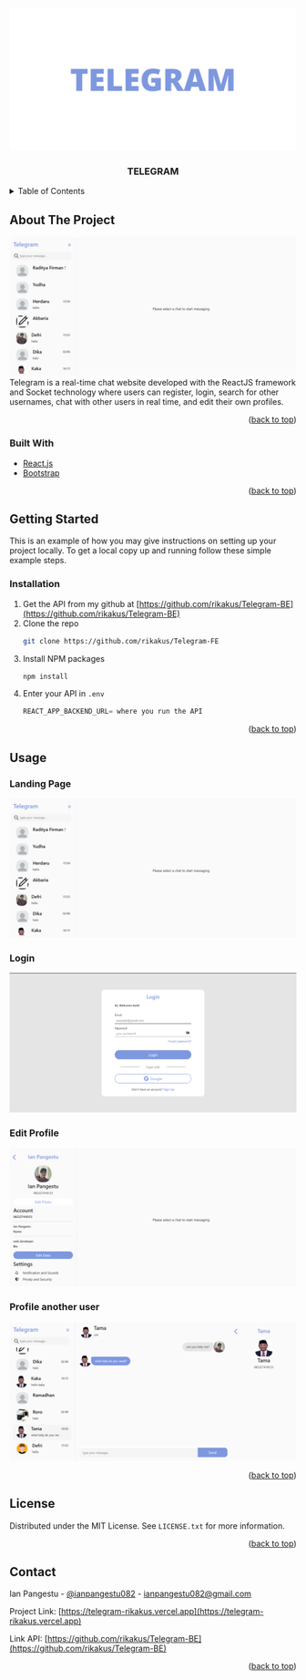 <div id="top"></div>



<!-- PROJECT LOGO -->
<br />
<div align="center">
  <a href="https://github.com/rikakus/Telegram-FE">
    <img src="/public/logo Telegram.png" alt="Logo">
  </a>

<h3 align="center">TELEGRAM</h3>
</div>



<!-- TABLE OF CONTENTS -->
<details>
  <summary>Table of Contents</summary>
  <ol>
    <li>
      <a href="#about-the-project">About The Project</a>
      <ul>
        <li><a href="#built-with">Built With</a></li>
      </ul>
    </li>
    <li>
      <a href="#getting-started">Getting Started</a>
      <ul>
        <li><a href="#installation">Installation</a></li>
      </ul>
    </li>
    <li><a href="#usage">Usage</a></li>
    <li><a href="#license">License</a></li>
    <li><a href="#contact">Contact</a></li>
  </ol>
</details>



<!-- ABOUT THE PROJECT -->
## About The Project

![Landing Page](/public/TelegramChat.png)
Telegram is a real-time chat website developed with the ReactJS framework and Socket technology where users can register, login, search for other usernames, chat with other users in real time, and edit their own profiles.

<p align="right">(<a href="#top">back to top</a>)</p>



### Built With

* [React.js](https://reactjs.org/)
* [Bootstrap](https://getbootstrap.com)

<p align="right">(<a href="#top">back to top</a>)</p>


<!-- GETTING STARTED -->
## Getting Started

This is an example of how you may give instructions on setting up your project locally.
To get a local copy up and running follow these simple example steps.

### Installation

1. Get the API from my github at [https://github.com/rikakus/Telegram-BE](https://github.com/rikakus/Telegram-BE)
2. Clone the repo
   ```sh
   git clone https://github.com/rikakus/Telegram-FE
   ```
3. Install NPM packages
   ```sh
   npm install
   ```
4. Enter your API in `.env`
   ```js
   REACT_APP_BACKEND_URL= where you run the API
   ```

<p align="right">(<a href="#top">back to top</a>)</p>


<!-- USAGE EXAMPLES -->
## Usage


### Landing Page

![Landing Page](public/TelegramChat.png)

### Login

![Login](/public/Telegram.png)

### Edit Profile

![Profile](/public/telegramEdit.png)

### Profile another user

![Profile](/public/telegramProfile.png)

<p align="right">(<a href="#top">back to top</a>)</p>




<!-- LICENSE -->
## License

Distributed under the MIT License. See `LICENSE.txt` for more information.

<p align="right">(<a href="#top">back to top</a>)</p>



<!-- CONTACT -->
## Contact

Ian Pangestu - [@ianpangestu082](https://twitter.com/ianpangestu082) - ianpangestu082@gmail.com

Project Link: [https://telegram-rikakus.vercel.app](https://telegram-rikakus.vercel.app)

Link API:  [https://github.com/rikakus/Telegram-BE](https://github.com/rikakus/Telegram-BE)

<p align="right">(<a href="#top">back to top</a>)</p>
